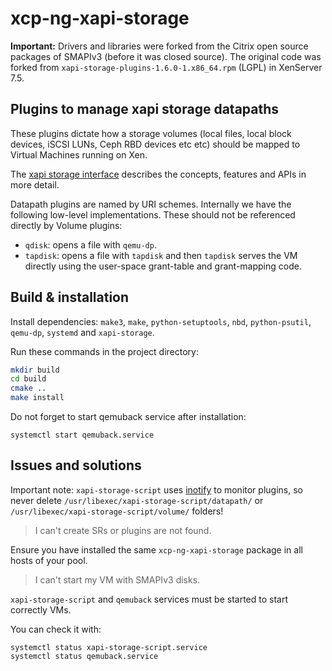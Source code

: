 # xcp-ng-xapi-storage

__Important:__ Drivers and libraries were forked from the Citrix open source packages of SMAPIv3 (before it was closed source).
The original code was forked from `xapi-storage-plugins-1.6.0-1.x86_64.rpm` (LGPL) in XenServer 7.5.

## Plugins to manage xapi storage datapaths

These plugins dictate how a storage volumes (local files, local block devices, iSCSI LUNs, Ceph RBD devices etc etc) should be mapped to Virtual Machines running on Xen.

The [xapi storage interface](https://xapi-project.github.io/xapi-storage) describes the concepts, features and APIs in more detail.

Datapath plugins are named by URI schemes. Internally we have the following low-level implementations. These should not be referenced directly by Volume plugins:

- `qdisk`: opens a file with `qemu-dp`.
- `tapdisk`: opens a file with `tapdisk` and then `tapdisk` serves the
  VM directly using the user-space grant-table and grant-mapping code.

## Build & installation

Install dependencies: `make3`, `make`, `python-setuptools`, `nbd`, `python-psutil`, `qemu-dp`, `systemd` and `xapi-storage`.

Run these commands in the project directory:

```bash
mkdir build
cd build
cmake ..
make install
```

Do not forget to start qemuback service after installation:

```
systemctl start qemuback.service
```

## Issues and solutions

Important note: `xapi-storage-script` uses [inotify](https://en.wikipedia.org/wiki/Inotify) to monitor plugins, so never delete
`/usr/libexec/xapi-storage-script/datapath/` or `/usr/libexec/xapi-storage-script/volume/` folders!


> I can't create SRs or plugins are not found.

Ensure you have installed the same `xcp-ng-xapi-storage` package in all hosts of your pool.


> I can't start my VM with SMAPIv3 disks.

`xapi-storage-script` and `qemuback` services must be started to start correctly VMs.

You can check it with:

```
systemctl status xapi-storage-script.service
systemctl status qemuback.service
```
